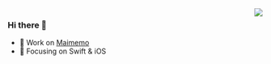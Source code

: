 <img align="right" src="https://github-readme-stats.vercel.app/api?username=professordeng&show_icons=true&icon_color=CE1D2D&text_color=718096&bg_color=ffffff&hide_title=true" />

### Hi there 👋

- 🔭 Work on [Maimemo](https://www.maimemo.com/)
- 🌱 Focusing on Swift & iOS

